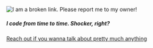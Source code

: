 ![I am a broken link. Please report me to my owner!](https://i.giphy.com/LUJMHwhXGX7guArHov.gif)

##### I code from time to time. Shocker, right?
[Reach out if you wanna talk about pretty much anything](mailto:david.craciunescu@edu.uah.es)
<!--
**craciunescu/craciunescu** is a ✨ _special_ ✨ repository because its `README.md` (this file) appears on your GitHub profile.

Here are some ideas to get you started:

- 🔭 I’m currently working on ...
- 🌱 I’m currently learning ...
- 👯 I’m looking to collaborate on ...
- 🤔 I’m looking for help with ...
- 💬 Ask me about ...
- 📫 How to reach me: ...
- 😄 Pronouns: ...
- ⚡ Fun fact: ...
-->
